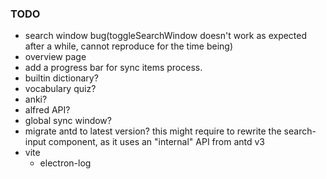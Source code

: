 ### TODO

- search window bug(toggleSearchWindow doesn't work as expected after a while, cannot reproduce for the time being)
- overview page
- add a progress bar for sync items process.
- builtin dictionary?
- vocabulary quiz?
- anki?
- alfred API?
- global sync window?
- migrate antd to latest version?
  this might require to rewrite the search-input component, as it uses an "internal" API from antd v3
- vite
  - electron-log
